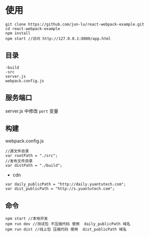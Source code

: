 # 使用

```
git clone https://github.com/jun-lu/react-webpack-example.git
cd react-webpack-example
npm install
npm start //访问 http://127.0.0.1:8080/app.html
```

## 目录

````
-build 
-src
server.js
webpack.config.js
````

## 服务端口

server.js 中修改 `port` 变量

## 构建

webpack.config.js
````
//源文件目录
var rootPath = "./src";
//发布文件目录
var distPath = "./build";
````

* cdn 

````
var daily_publicPath = "http://daily.yuantutech.com";
var dist_publicPath = "http://s.yuantutech.com";
````

## 命令

````
npm start //本地开发
npm run dev //测试包 不压缩代码 使用  daily_publicPath 域名
npm run dist //线上包 压缩代码 使用  dist_publicPath 域名

````